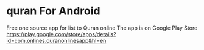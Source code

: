 # quran For Android

 Free one source app for list to Quran online 
 The app is on Google Play Store
 https://play.google.com/store/apps/details?id=com.onlines.quranonlinesapp&hl=en
